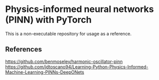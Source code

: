 # Physics-informed neural networks (PINN) with PyTorch
This is a non-executable repository for usage as a reference.

## References
https://github.com/benmoseley/harmonic-oscillator-pinn  
https://github.com/jdtoscano94/Learning-Python-Physics-Informed-Machine-Learning-PINNs-DeepONets
